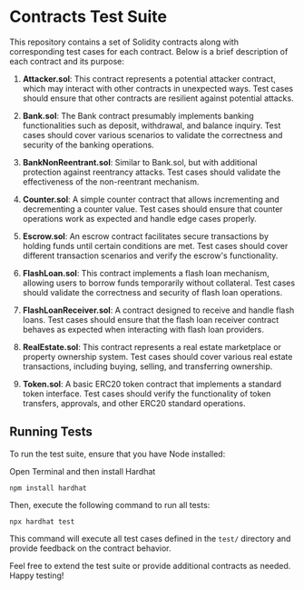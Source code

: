 # Contracts Test Suite

This repository contains a set of Solidity contracts along with corresponding test cases for each contract. Below is a brief description of each contract and its purpose:

1. **Attacker.sol**: This contract represents a potential attacker contract, which may interact with other contracts in unexpected ways. Test cases should ensure that other contracts are resilient against potential attacks.

2. **Bank.sol**: The Bank contract presumably implements banking functionalities such as deposit, withdrawal, and balance inquiry. Test cases should cover various scenarios to validate the correctness and security of the banking operations.

3. **BankNonReentrant.sol**: Similar to Bank.sol, but with additional protection against reentrancy attacks. Test cases should validate the effectiveness of the non-reentrant mechanism.

4. **Counter.sol**: A simple counter contract that allows incrementing and decrementing a counter value. Test cases should ensure that counter operations work as expected and handle edge cases properly.

5. **Escrow.sol**: An escrow contract facilitates secure transactions by holding funds until certain conditions are met. Test cases should cover different transaction scenarios and verify the escrow's functionality.

6. **FlashLoan.sol**: This contract implements a flash loan mechanism, allowing users to borrow funds temporarily without collateral. Test cases should validate the correctness and security of flash loan operations.

7. **FlashLoanReceiver.sol**: A contract designed to receive and handle flash loans. Test cases should ensure that the flash loan receiver contract behaves as expected when interacting with flash loan providers.

8. **RealEstate.sol**: This contract represents a real estate marketplace or property ownership system. Test cases should cover various real estate transactions, including buying, selling, and transferring ownership.

9. **Token.sol**: A basic ERC20 token contract that implements a standard token interface. Test cases should verify the functionality of token transfers, approvals, and other ERC20 standard operations.

## Running Tests

To run the test suite, ensure that you have Node installed:

Open Terminal and then install Hardhat
```shell
npm install hardhat
```

Then, execute the following command to run all tests:

```shell
npx hardhat test
```

This command will execute all test cases defined in the `test/` directory and provide feedback on the contract behavior.

Feel free to extend the test suite or provide additional contracts as needed. Happy testing!